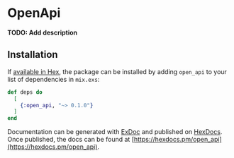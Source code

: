 # OpenApi

**TODO: Add description**

## Installation

If [available in Hex](https://hex.pm/docs/publish), the package can be installed
by adding `open_api` to your list of dependencies in `mix.exs`:

```elixir
def deps do
  [
    {:open_api, "~> 0.1.0"}
  ]
end
```

Documentation can be generated with [ExDoc](https://github.com/elixir-lang/ex_doc)
and published on [HexDocs](https://hexdocs.pm). Once published, the docs can
be found at [https://hexdocs.pm/open_api](https://hexdocs.pm/open_api).

